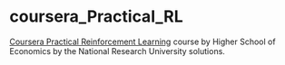 # coursera_Practical_RL
[Coursera Practical Reinforcement Learning](https://www.coursera.org/learn/practical-rl/home/welcome) course by Higher School of Economics by the National Research University solutions.
